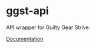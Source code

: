 # ggst-api
API wrapper for Guilty Gear Strive.

[Documentation](https://github.com/UnknownMemory/ggst-api/wiki)